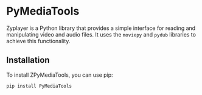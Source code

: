 # PyMediaTools

Zyplayer is a Python library that provides a simple interface for reading and manipulating video and audio files. It uses the `moviepy` and `pydub` libraries to achieve this functionality.

## Installation

To install ZPyMediaTools, you can use pip:

```bash
pip install PyMediaTools